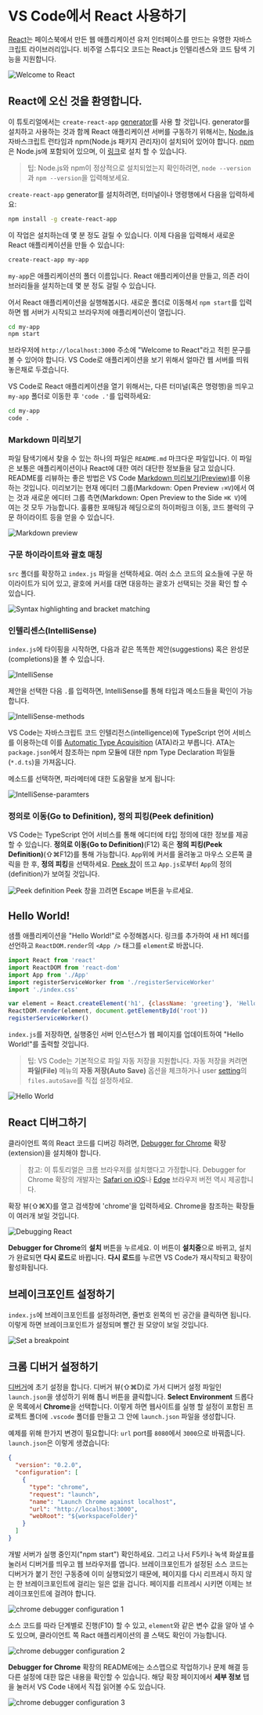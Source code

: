 # VS Code에서 React 사용하기

[React](https://facebook.github.io/react/)는 페이스북에서 만든 웹 애플리케이션 유저 인터페이스를 만드는 유명한 자바스크립트 라이브러리입니다. 비주얼 스튜디오 코드는 React.js 인텔리센스와 코드 탐색 기능을 지원합니다.

![Welcome to React](https://code.visualstudio.com/assets/docs/nodejs/reactjs/welcome-to-react.png)

## React에 오신 것을 환영합니다.

이 튜토리얼에서는 `create-react-app` [generator](https://facebook.github.io/react/docs/installation.html#creating-a-new-application)를 사용 할 것입니다. generator를 설치하고 사용하는 것과 함께 React 애플리케이션 서버를 구동하기 위해서는, [Node.js](https://nodejs.org/) 자바스크립트 런타임과 npm(Node.js 패키지 관리자)이 설치되어 있어야 합니다. [npm](https://www.npmjs.com/)은 Node.js에 포함되어 있으며, 이 [링크](https://nodejs.org/en/download/)로 설치 할 수 있습니다.

> 팁: Node.js와 npm이 정상적으로 설치되었는지 확인하려면, `node --version`과 `npm --version`을 입력해보세요.

`create-react-app` generator를 설치하려면, 터미널이나 명령행에서 다음을 입력하세요:

```sh
npm install -g create-react-app
```

이 작업은 설치하는데 몇 분 정도 걸릴 수 있습니다. 이제 다음을 입력해서 새로운 React 애플리케이션을 만들 수 있습니다:

```sh
create-react-app my-app
```

`my-app`은 애플리케이션의 폴더 이름입니다. React 애플리케이션을 만들고, 의존 라이브러리들을 설치하는데 몇 분 정도 걸릴 수 있습니다.

어서 React 애플리케이션을 실행해봅시다. 새로운 폴더로 이동해서 `npm start`를 입력하면 웹 서버가 시작되고 브라우저에 애플리케이션이 열립니다.

```sh
cd my-app
npm start
```

브라우저에 `http://localhost:3000` 주소에 "Welcome to React"라고 적힌 문구를 볼 수 있어야 합니다. VS Code로 애플리케이션을 보기 위해서 얼마간 웹 서버를 띄워놓은채로 두겠습니다.

VS Code로 React 애플리케이션을 열기 위해서는, 다른 터미널(혹은 명령행)을 띄우고 `my-app` 폴더로 이동한 후 `'code .'`를 입력하세요:

```sh
cd my-app
code .
```

### Markdown 미리보기

파일 탐색기에서 찾을 수 있는 하나의 파일은 `README.md` 마크다운 파일입니다. 이 파일은 보통은 애플리케이션이나 React에 대한 여러 대단한 정보들을 담고 있습니다. README를 리뷰하는 좋은 방법은 VS Code [Markdown 미리보기(Preview)](https://code.visualstudio.com/docs/languages/markdown#_markdown-preview)를 이용하는 것입니다. 미리보기는 현재 에디터 그룹(Markdown: Open Preview `⇧⌘V`)에서 여는 것과 새로운 에디터 그룹 측면(Markdown: Open Preview to the Side `⌘K V`)에 여는 것 모두 가능합니다. 훌륭한 포매팅과 헤딩으로의 하이퍼링크 이동, 코드 블럭의 구문 하이라이트 등을 얻을 수 있습니다.

![Markdown preview](https://code.visualstudio.com/assets/docs/nodejs/reactjs/markdown-preview.png)

### 구문 하이라이트와 괄호 매칭

`src` 폴더를 확장하고 `index.js` 파일을 선택하세요. 여러 소스 코드의 요소들에 구문 하이라이트가 되어 있고, 괄호에 커서를 대면 대응하는 괄호가 선택되는 것을 확인 할 수 있습니다.

![Syntax highlighting and bracket matching](https://code.visualstudio.com/assets/docs/nodejs/reactjs/bracket-matching.png)

### 인텔리센스(IntelliSense)

`index.js`에 타이핑을 시작하면, 다음과 같은 똑똑한 제안(suggestions) 혹은 완성문(completions)을 볼 수 있습니다.

![IntelliSense](https://code.visualstudio.com/assets/docs/nodejs/reactjs/suggestions.png)

제안을 선택한 다음 `.`를 입력하면, IntelliSense를 통해 타입과 메소드들을 확인이 가능합니다.

![IntelliSense-methods](https://code.visualstudio.com/assets/docs/nodejs/reactjs/intellisense.png)

VS Code는 자바스크립트 코드 인텔리전스(intelligence)에 TypeScript 언어 서비스를 이용하는데 이를 [Automatic Type Acquisition](https://code.visualstudio.com/docs/languages/javascript#_automatic-type-acquisition) (ATA)라고 부릅니다. ATA는 `package.json`에서 참조하는 npm 모듈에 대한 npm Type Declaration 파일들(`*.d.ts`)을 가져옵니다.

메소드를 선택하면, 파라메터에 대한 도움말을 보게 됩니다:

![IntelliSense-paramters](https://code.visualstudio.com/assets/docs/nodejs/reactjs/parameter-help.png)

### 정의로 이동(Go to Definition), 정의 피킹(Peek definition)

VS Code는 TypeScript 언어 서비스를 통해 에디터에 타입 정의에 대한 정보를 제공 할 수 있습니다. **정의로 이동(Go to Definition)**(F12) 혹은 **정의 피킹(Peek Definition)**(⇧⌘F12)를 통해 가능합니다. `App`위에 커서를 올려놓고 마우스 오른쪽 클릭을 한 후, **정의 피킹**을 선택하세요. [Peek 창](https://code.visualstudio.com/docs/editor/editingevolved#_peek)이 뜨고 `App.js`로부터 `App`의 정의(definition)가 보여질 것입니다.

![Peek definition](https://code.visualstudio.com/assets/docs/nodejs/reactjs/peek-definition.png)
Peek 창을 끄려면 Escape 버튼을 누르세요.

## Hello World!

샘플 애플리케이션을 "Hello World!"로 수정해봅시다. 링크를 추가하여 새 H1 헤더를 선언하고 `ReactDOM.render`의 `<App />` 태그를 `element`로 바꿉니다.

```javascript
import React from 'react'
import ReactDOM from 'react-dom'
import App from './App'
import registerServiceWorker from './registerServiceWorker'
import './index.css'

var element = React.createElement('h1', {className: 'greeting'}, 'Hello, world!')
ReactDOM.render(element, document.getElementById('root'))
registerServiceWorker()
```

`index.js`를 저장하면, 실행중인 서버 인스턴스가 웹 페이지를 업데이트하여 "Hello World!"를 출력할 것입니다.

> 팁: VS Code는 기본적으로 파일 자동 저장을 지원합니다. 자동 저장을 켜려면 **파일(File)** 메뉴의 **자동 저장(Auto Save)** 옵션을 체크하거나 user [setting](https://code.visualstudio.com/docs/getstarted/settings)의 `files.autoSave`를 직접 설정하세요.

![Hello World](https://code.visualstudio.com/assets/docs/nodejs/reactjs/hello-world.png)

## React 디버그하기

클라이언트 쪽의 React 코드를 디버깅 하려면, [Debugger for Chrome](https://marketplace.visualstudio.com/items?itemName=msjsdiag.debugger-for-chrome) 확장(extension)을 설치해야 합니다.

> 참고: 이 튜토리얼은 크롬 브라우저를 설치했다고 가정합니다. Debugger for Chrome 확장의 개발자는 [Safari on iOS](https://marketplace.visualstudio.com/items?itemName=msjsdiag.debugger-for-ios-web)나 [Edge](https://marketplace.visualstudio.com/items?itemName=msjsdiag.debugger-for-edge) 브라우저 버전 역시 제공합니다.

확장 뷰(⇧⌘X)를 열고 검색창에 'chrome'을 입력하세요. Chrome을 참조하는 확장들이 여러개 보일 것입니다.

![Debugging React](https://code.visualstudio.com/assets/docs/nodejs/reactjs/debugger-for-chrome.png)

**Debugger for Chrome**의 **설치** 버튼을 누르세요. 이 버튼이 **설치중**으로 바뀌고, 설치가 완료되면 **다시 로드**로 바뀝니다. **다시 로드**를 누르면 VS Code가 재시작되고 확장이 활성화됩니다.

## 브레이크포인트 설정하기

`index.js`에 브레이크포인트를 설정하려면, 줄번호 왼쪽의 빈 공간을 클릭하면 됩니다. 이렇게 하면 브레이크포인트가 설정되며 빨간 원 모양이 보일 것입니다.

![Set a breakpoint](https://code.visualstudio.com/assets/docs/nodejs/reactjs/breakpoint.png)

## 크롬 디버거 설정하기

[디버거](https://code.visualstudio.com/docs/editor/debugging)에 초기 설정을 합니다. 디버거 뷰(⇧⌘D)로 가서 디버거 설정 파일인 `launch.json`을 생성하기 위해 톱니 버튼을 클릭합니다. **Select Environment** 드롭다운 목록에서 **Chrome**을 선택합니다. 이렇게 하면 웹사이트를 실행 할 설정이 포함된 프로젝트 폴더에 `.vscode` 폴더를 만들고 그 안에 `launch.json` 파일을 생성합니다.

예제를 위해 한가지 변경이 필요합니다: `url` port를 `8080`에서 `3000`으로 바꿔줍니다. `launch.json`은 이렇게 생겼습니다:

```json
{
  "version": "0.2.0",
  "configuration": [
    {
      "type": "chrome",
      "request": "launch",
      "name": "Launch Chrome against localhost",
      "url": "http://localhost:3000",
      "webRoot": "${workspaceFolder}"
    }
  ]
}
```

개발 서버가 실행 중인지("npm start") 확인하세요. 그리고 나서 F5키나 녹색 화살표를 눌러서 디버거를 띄우고 웹 브라우저를 엽니다. 브레이크포인트가 설정된 소스 코드는 디버거가 붙기 전인 구동중에 이미 실행되었기 때문에, 페이지를 다시 리프레시 하지 않는 한 브레이크포인트에 걸리는 일은 없을 겁니다. 페이지를 리프레시 시키면 이제는 브레이크포인트에 걸려야 합니다.

![chrome debugger configuration 1](https://code.visualstudio.com/assets/docs/nodejs/reactjs/hit-breakpoint.png)

소스 코드를 따라 단계별로 진행(F10) 할 수 있고, `element`와 같은 변수 값을 알아 낼 수도 있으며, 클라이언트 쪽 Ract 애플리케이션의 콜 스택도 확인이 가능합니다.

![chrome debugger configuration 2](https://code.visualstudio.com/assets/docs/nodejs/reactjs/debug-variable.png)

**Debugger for Chrome** 확장의 README에는 소스맵으로 작업하기나 문제 해결 등 다른 설정에 대한 많은 내용을 확인할 수 있습니다. 해당 확장 페이지에서 **세부 정보** 탭을 눌러서 VS Code 내에서 직접 읽어볼 수도 있습니다.

![chrome debugger configuration 3](https://code.visualstudio.com/assets/docs/nodejs/reactjs/chrome-debugger-readme.png)
